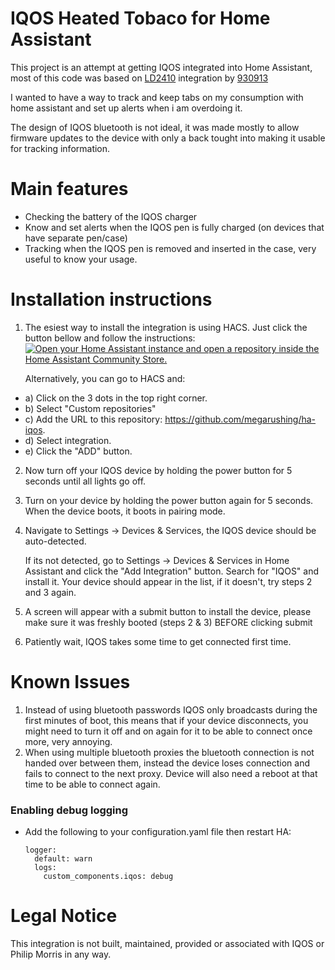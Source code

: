 # IQOS Heated Tobaco for Home Assistant
This project is an attempt at getting IQOS integrated into Home Assistant, most of this code was based on [LD2410](https://github.com/home-assistant/core/tree/dev/homeassistant/components/ld2410_ble) integration by [930913](https://github.com/930913)

I wanted to have a way to track and keep tabs on my consumption with home assistant and set up alerts when i am overdoing it.

The design of IQOS bluetooth is not ideal, it was made mostly to allow firmware updates to the device with only a back tought into making it usable for tracking information.

# Main features
* Checking the battery of the IQOS charger
* Know and set alerts when the IQOS pen is fully charged (on devices that have separate pen/case)
* Tracking when the IQOS pen is removed and inserted in the case, very useful to know your usage.

# Installation instructions

1. The esiest way to install the integration is using HACS. Just click the
   button bellow and follow the instructions:
   [![Open your Home Assistant instance and open a repository inside the Home Assistant Community Store.](https://my.home-assistant.io/badges/hacs_repository.svg)](https://my.home-assistant.io/redirect/hacs_repository/?owner=megarushing&repository=ha-iqos) 

   Alternatively, you can go to HACS and: 

- a) Click on the 3 dots in the top right corner.
- b) Select "Custom repositories"
- c) Add the URL to this repository: https://github.com/megarushing/ha-iqos.
- d) Select integration.
- e) Click the "ADD" button.

2. Now turn off your IQOS device by holding the power button for 5 seconds until all lights go off.
3. Turn on your device by holding the power button again for 5 seconds. When the device boots, it boots in pairing mode.
4. Navigate to Settings -> Devices & Services, the IQOS device should be auto-detected.
 
   If its not detected, go to Settings -> Devices & Services in Home Assistant and click the "Add Integration" button. Search for "IQOS" and install it. Your device should appear in the list, if it doesn't, try steps 2 and 3 again.
5. A screen will appear with a submit button to install the device, please make sure it was freshly booted (steps 2 & 3) BEFORE clicking submit
6. Patiently wait, IQOS takes some time to get connected first time.

# Known Issues
1. Instead of using bluetooth passwords IQOS only broadcasts during the first minutes of boot, this means that if your device disconnects, you might need to turn it off and on again for it to be able to connect once more, very annoying.
2. When using multiple bluetooth proxies the bluetooth connection is not handed over between them, instead the device loses connection and fails to connect to the next proxy. Device will also need a reboot at that time to be able to connect again.

### Enabling debug logging
* Add the following to your configuration.yaml file then restart HA:
  ```
  logger:
    default: warn
    logs:
      custom_components.iqos: debug

# Legal Notice
This integration is not built, maintained, provided or associated with IQOS or Philip Morris in any way.
